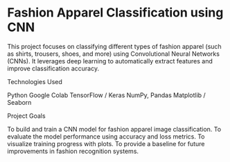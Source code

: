 # Fashion Apparel Classification using CNN

This project focuses on classifying different types of fashion apparel (such as shirts, trousers, shoes, and more) using Convolutional Neural Networks (CNNs). It leverages deep learning to automatically extract features and improve classification accuracy.

Technologies Used

Python 
Google Colab
TensorFlow / Keras
NumPy, Pandas
Matplotlib / Seaborn

Project Goals

To build and train a CNN model for fashion apparel image classification.
To evaluate the model performance using accuracy and loss metrics.
To visualize training progress with plots.
To provide a baseline for future improvements in fashion recognition systems.
